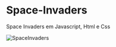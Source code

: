 # Space-Invaders
Space Invaders em Javascript, Html e Css



![SpaceInvaders](https://github.com/Bruno-Henrique-P/Space-Invaders/assets/112912544/710fd23b-efa6-46a7-b7ad-057b7bb5c354)
